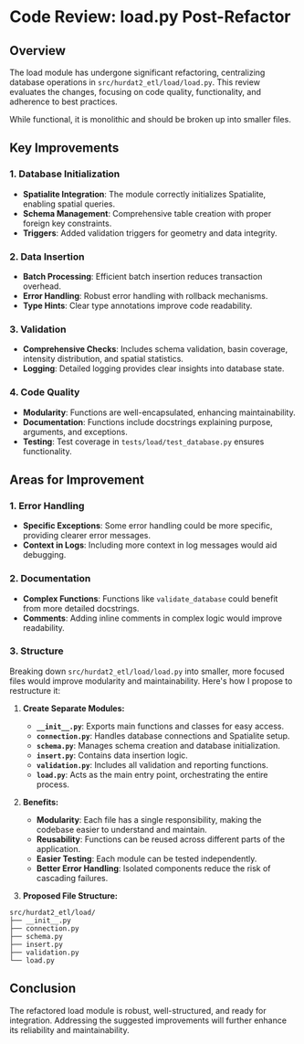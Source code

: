 # Code Review: load.py Post-Refactor

## Overview
The load module has undergone significant refactoring, centralizing database operations in `src/hurdat2_etl/load/load.py`. This review evaluates the changes, focusing on code quality, functionality, and adherence to best practices.

While functional, it is monolithic and should be broken up into smaller files.

## Key Improvements

### 1. Database Initialization
- **Spatialite Integration**: The module correctly initializes Spatialite, enabling spatial queries.
- **Schema Management**: Comprehensive table creation with proper foreign key constraints.
- **Triggers**: Added validation triggers for geometry and data integrity.

### 2. Data Insertion
- **Batch Processing**: Efficient batch insertion reduces transaction overhead.
- **Error Handling**: Robust error handling with rollback mechanisms.
- **Type Hints**: Clear type annotations improve code readability.

### 3. Validation
- **Comprehensive Checks**: Includes schema validation, basin coverage, intensity distribution, and spatial statistics.
- **Logging**: Detailed logging provides clear insights into database state.

### 4. Code Quality
- **Modularity**: Functions are well-encapsulated, enhancing maintainability.
- **Documentation**: Functions include docstrings explaining purpose, arguments, and exceptions.
- **Testing**: Test coverage in `tests/load/test_database.py` ensures functionality.

## Areas for Improvement

### 1. Error Handling
- **Specific Exceptions**: Some error handling could be more specific, providing clearer error messages.
- **Context in Logs**: Including more context in log messages would aid debugging.

### 2. Documentation
- **Complex Functions**: Functions like `validate_database` could benefit from more detailed docstrings.
- **Comments**: Adding inline comments in complex logic would improve readability.

### 3. Structure

Breaking down `src/hurdat2_etl/load/load.py` into smaller, more focused files would improve modularity and maintainability. Here's how I propose to restructure it:

1. **Create Separate Modules:**
   - **`__init__.py`**: Exports main functions and classes for easy access.
   - **`connection.py`**: Handles database connections and Spatialite setup.
   - **`schema.py`**: Manages schema creation and database initialization.
   - **`insert.py`**: Contains data insertion logic.
   - **`validation.py`**: Includes all validation and reporting functions.
   - **`load.py`**: Acts as the main entry point, orchestrating the entire process.

2. **Benefits:**
   - **Modularity**: Each file has a single responsibility, making the codebase easier to understand and maintain.
   - **Reusability**: Functions can be reused across different parts of the application.
   - **Easier Testing**: Each module can be tested independently.
   - **Better Error Handling**: Isolated components reduce the risk of cascading failures.

3. **Proposed File Structure:**
```
src/hurdat2_etl/load/
├── __init__.py
├── connection.py
├── schema.py
├── insert.py
├── validation.py
└── load.py
```

## Conclusion
The refactored load module is robust, well-structured, and ready for integration. Addressing the suggested improvements will further enhance its reliability and maintainability.

